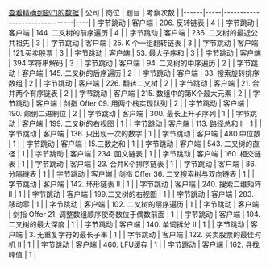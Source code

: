 [查看精确到部门的数据](https://github.com/afatcoder/LeetcodeTop/blob/master/bytedance/client_detail.md)
| 公司   | 岗位  | 题目                            | 考察次数 |
|------|-----|-------------------------------|----|
| 字节跳动 | 客户端 | 206\. 反转链表                    | 4  |
| 字节跳动 | 客户端 | 144\. 二叉树的前序遍历                | 4  |
| 字节跳动 | 客户端 | 236\. 二叉树的最近公共祖先              | 3  |
| 字节跳动 | 客户端 | 25\. K 个一组翻转链表                | 3  |
| 字节跳动 | 客户端 | 121\.买卖股票                     | 3  |
| 字节跳动 | 客户端 | 53\. 最大子序和                    | 3  |
| 字节跳动 | 客户端 | 394\.字符串解码                    | 3  |
| 字节跳动 | 客户端 | 94\. 二叉树的中序遍历                 | 2  |
| 字节跳动 | 客户端 | 145\. 二叉树的后序遍历                | 2  |
| 字节跳动 | 客户端 | 33\. 搜索旋转排序数组                 | 2  |
| 字节跳动 | 客户端 | 226\. 翻转二叉树                   | 2  |
| 字节跳动 | 客户端 | 21\. 合并两个有序链表                 | 2  |
| 字节跳动 | 客户端 | 215\. 数组中的第K个最大元素             | 2  |
| 字节跳动 | 客户端 | 剑指 Offer 09\. 用两个栈实现队列        | 2  |
| 字节跳动 | 客户端 | 190\. 颠倒二进制位                  | 2  |
| 字节跳动 | 客户端 | 300\. 最长上升子序列                 | 1  |
| 字节跳动 | 客户端 | 199\. 二叉树的右视图                 | 1  |
| 字节跳动 | 客户端 | 113\. 路径总和 II                 | 1  |
| 字节跳动 | 客户端 | 136\. 只出现一次的数字                | 1  |
| 字节跳动 | 客户端 | 480\.中位数                      | 1  |
| 字节跳动 | 客户端 | 15\.三数之和                      | 1  |
| 字节跳动 | 客户端 | 543\. 二叉树的直径                  | 1  |
| 字节跳动 | 客户端 | 234\. 回文链表                    | 1  |
| 字节跳动 | 客户端 | 160\. 相交链表                    | 1  |
| 字节跳动 | 客户端 | 23\. 合并K个排序链表                 | 1  |
| 字节跳动 | 客户端 | 86\. 分隔链表                     | 1  |
| 字节跳动 | 客户端 | 剑指 Offer 36\. 二叉搜索树与双向链表      | 1  |
| 字节跳动 | 客户端 | 142\. 环形链表 II                 | 1  |
| 字节跳动 | 客户端 | 240\. 搜索二维矩阵 II               | 1  |
| 字节跳动 | 客户端 | 199\.二叉树的右视图                  | 1  |
| 字节跳动 | 客户端 | 283\. 移动零                     | 1  |
| 字节跳动 | 客户端 | 102\. 二叉树的层序遍历                | 1  |
| 字节跳动 | 客户端 | 剑指 Offer 21\. 调整数组顺序使奇数位于偶数前面 | 1  |
| 字节跳动 | 客户端 | 104\. 二叉树的最大深度                | 1  |
| 字节跳动 | 客户端 | 140\. 单词拆分 II                 | 1  |
| 字节跳动 | 客户端 | 3\. 无重复字符的最长子串                | 1  |
| 字节跳动 | 客户端 | 122\. 买卖股票的最佳时机 II            | 1  |
| 字节跳动 | 客户端 | 460\. LFU缓存                   | 1  |
| 字节跳动 | 客户端 | 162\. 寻找峰值                    | 1  |
